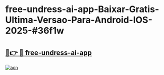 # free-undress-ai-app-Baixar-Gratis-Ultima-Versao-Para-Android-IOS-2025-#36f1w

# <h2><a href="https://ainizakaria.my?title=free-undress-ai-app&ref=24M">🔗👉 🔴 free-undress-ai-app</a></h2>

[![acn](https://github.com/user-attachments/assets/0f9c940e-d8b0-45ae-aac7-cd30a18b3e1c)](https://ainizakaria.my?title=free-undress-ai-app&ref=24M)

